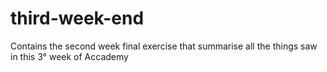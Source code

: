 # third-week-end
Contains the second week final exercise that summarise all the things saw in this 3° week of Accademy
